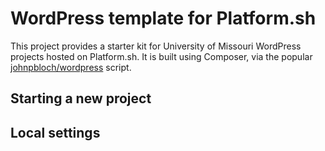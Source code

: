 # WordPress template for Platform.sh

This project provides a starter kit for University of Missouri WordPress projects hosted on Platform.sh.  It is built using Composer, via the popular <a href="https://github.com/johnpbloch/wordpress">johnpbloch/wordpress</a> script.

## Starting a new project



## Local settings



